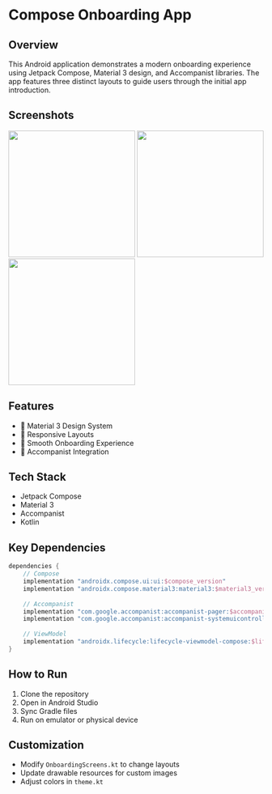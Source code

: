 # Compose Onboarding App

## Overview
This Android application demonstrates a modern onboarding experience using Jetpack Compose, Material 3 design, and Accompanist libraries. The app features three distinct layouts to guide users through the initial app introduction.

## Screenshots
<p float="left">
  <img src="https://github.com/user-attachments/assets/4b15c8a8-092e-40c8-b5c9-da91f0a05430" width="250" />
  <img src="https://github.com/user-attachments/assets/e73aaa65-44fc-4a65-b2b0-cbb5149aa087" width="250" />
  <img src="https://github.com/user-attachments/assets/e2131b91-2d65-41cb-970c-b8f1d36fefd8" width="250" />
</p>

## Features
- 🎨 Material 3 Design System
- 📱 Responsive Layouts
- 🚀 Smooth Onboarding Experience
- 📸 Accompanist Integration

## Tech Stack
- Jetpack Compose
- Material 3
- Accompanist
- Kotlin


## Key Dependencies
```gradle
dependencies {
    // Compose
    implementation "androidx.compose.ui:ui:$compose_version"
    implementation "androidx.compose.material3:material3:$material3_version"
    
    // Accompanist
    implementation "com.google.accompanist:accompanist-pager:$accompanist_version"
    implementation "com.google.accompanist:accompanist-systemuicontroller:$accompanist_version"
    
    // ViewModel
    implementation "androidx.lifecycle:lifecycle-viewmodel-compose:$lifecycle_version"
}
```


## How to Run
1. Clone the repository
2. Open in Android Studio
3. Sync Gradle files
4. Run on emulator or physical device

## Customization
- Modify `OnboardingScreens.kt` to change layouts
- Update drawable resources for custom images
- Adjust colors in `theme.kt`
